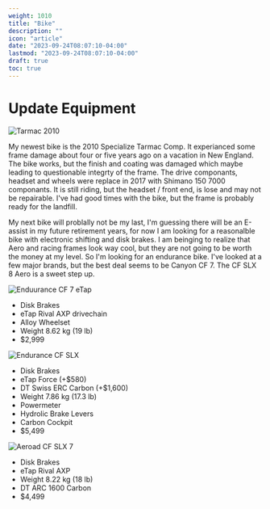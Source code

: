 ```yaml
---
weight: 1010
title: "Bike"
description: ""
icon: "article"
date: "2023-09-24T08:07:10-04:00"
lastmod: "2023-09-24T08:07:10-04:00"
draft: true
toc: true
---
```

# Update Equipment

![Tarmac 2010](/images/Bike/Tarmac.png)

My newest bike is the 2010 Specialize Tarmac Comp. It experianced some frame damage about four or five years ago on a vacation in New England. The bike works, but the finish and coating was damaged which maybe leading to questionable integrty of the frame.  The drive componants, headset and wheels were replace in 2017 with Shimano 150 7000 componants. It is still riding, but the headset / front end, is lose and may not be repairable.  I've had good times with the bike, but the frame is probably ready for the landfill.

My next bike will problally not be my last, I'm guessing there will be an E-assist in my future retirement years, for now I am looking for a reasonalble bike with electronic shifting and disk brakes. I am beinging to realize that Aero and racing frames look way cool, but they are not going to be worth the money at my level. So I'm looking for an endurance bike.  I've looked at a few major brands, but the best deal seems to be Canyon CF 7. The CF SLX 8 Aero is a sweet step up.

![Enduurance CF 7 eTap](/images/Bike/EnduranceCF7.PNG)

-   Disk Brakes
-   eTap Rival AXP drivechain
-   Alloy Wheelset
-   Weight 8.62 kg (19 lb)
-   $2,999

![Endurance CF SLX](/images/Bike/EnduranceCFSLX.PNG)

-   Disk Brakes
-   eTap Force (+$580)
-   DT Swiss ERC Carbon (+$1,600)
-   Weight 7.86 kg (17.3 lb)
-   Powermeter
-   Hydrolic Brake Levers
-   Carbon Cockpit
-   $5,499

![Aeroad CF SLX 7](/images/Bike/AeroadCFSLX7.PNG)

-   Disk Brakes
-   eTap Rival AXP
-   Weight 8.22 kg (18 lb)
-   DT ARC 1600 Carbon
-   $4,499